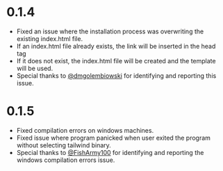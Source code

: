 # 0.1.4
- Fixed an issue where the installation process was overwriting the existing index.html file. 
- If an index.html file already exists, the link will be inserted in the head tag
- If it does not exist, the index.html file will be created and the template will be used. 
- Special thanks to [@dmgolembiowski](https://github.com/dmgolembiowski) for identifying and reporting this issue.

# 0.1.5
- Fixed compilation errors on windows machines. 
- Fixed issue where program panicked when user exited the program without selecting tailwind binary.
- Special thanks to [@FishArmy100](https://github.com/FishArmy100) for identifying and reporting the windows compilation errors issue.
